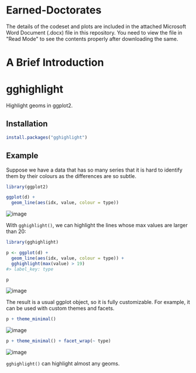 # Earned-Doctorates

The details of the codeset and plots are included in the attached Microsoft Word Document (.docx) file in this repository. 
You need to view the file in "Read Mode" to see the contents properly after downloading the same.

A Brief Introduction
======================


<!-- README.md is generated from README.Rmd. Please edit that file -->

# gghighlight

Highlight geoms in ggplot2.

## Installation

``` r
install.packages("gghighlight")

```

## Example

Suppose we have a data that has so many series that it is hard to
identify them by their colours as the differences are so subtle.

``` r
library(ggplot2)

ggplot(d) +
  geom_line(aes(idx, value, colour = type))
```

![image](https://user-images.githubusercontent.com/26252963/151749522-de23751c-c4ce-4dca-8ed0-954f7d0464b1.png)


With `gghighlight()`, we can highlight the lines whose max values are
larger than 20:

``` r
library(gghighlight)

p <- ggplot(d) +
  geom_line(aes(idx, value, colour = type)) +
  gghighlight(max(value) > 19)
#> label_key: type

p
```

![image](https://user-images.githubusercontent.com/26252963/151749618-0164e0fe-f8ad-4987-8caa-ce373c8b2969.png)

The result is a usual ggplot object, so it is fully customizable. For
example, it can be used with custom themes and facets.

``` r
p + theme_minimal()
```

![image](https://user-images.githubusercontent.com/26252963/151749645-457ffbef-4769-40d2-98b4-a2f5177658c1.png)

``` r
p + theme_minimal() + facet_wrap(~ type)
```

![image](https://user-images.githubusercontent.com/26252963/151749669-d9c56610-49ec-4d6d-bc18-61b89808d615.png)

`gghighlight()` can highlight almost any geoms.

